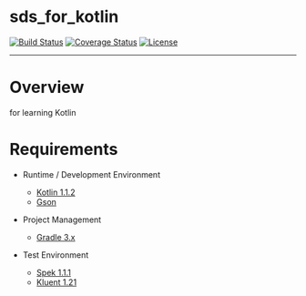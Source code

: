# sds_for_kotlin

[![Build Status](https://travis-ci.org/g1144146/sds_for_kotlin.svg?branch=master)](https://travis-ci.org/g1144146/sds_for_kotlin) [![Coverage Status](https://coveralls.io/repos/github/g1144146/sds_for_kotlin/badge.svg?branch=master)](https://coveralls.io/github/g1144146/sds_for_kotlin?branch=master) [![License](https://img.shields.io/badge/license-Apache%202.0-blue.svg?style=flat)](https://github.com/g1144146/sds_for_kotlin/blob/master/LICENSE)

---
# Overview

for learning Kotlin


# Requirements

* Runtime / Development Environment
    * [Kotlin 1.1.2](https://kotlinlang.org/)
    * [Gson](https://github.com/google/gson)

* Project Management
    * [Gradle 3.x](http://gradle.org/)

* Test Environment
    * [Spek 1.1.1](http://spekframework.org/)
    * [Kluent 1.21](https://markusamshove.github.io/Kluent/)
